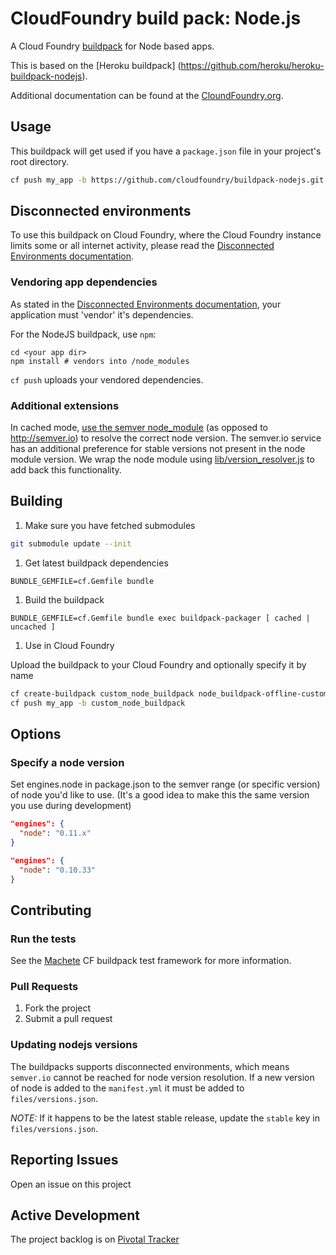 # CloudFoundry build pack: Node.js

A Cloud Foundry [buildpack](http://docs.cloudfoundry.org/buildpacks/) for Node based apps.

This is based on the [Heroku buildpack] (https://github.com/heroku/heroku-buildpack-nodejs).

Additional documentation can be found at the [CloundFoundry.org](http://docs.cloudfoundry.org/buildpacks/).

## Usage

This buildpack will get used if you have a `package.json` file in your project's root directory.

```bash
cf push my_app -b https://github.com/cloudfoundry/buildpack-nodejs.git
```

## Disconnected environments
To use this buildpack on Cloud Foundry, where the Cloud Foundry instance limits some or all internet activity, please read the [Disconnected Environments documentation](https://github.com/cf-buildpacks/buildpack-packager/blob/master/doc/disconnected_environments.md).

### Vendoring app dependencies
As stated in the [Disconnected Environments documentation](https://github.com/cf-buildpacks/buildpack-packager/blob/master/doc/disconnected_environments.md), your application must 'vendor' it's dependencies.

For the NodeJS buildpack, use ```npm```:

```shell 
cd <your app dir>
npm install # vendors into /node_modules
```

```cf push``` uploads your vendored dependencies.

### Additional extensions
In cached mode, [use the semver node_module](bin/compile#L30-32) (as opposed to http://semver.io) to resolve the correct node version. The semver.io service has an additional preference for stable versions not present in the node module version. We wrap the node module using [lib/version_resolver.js](lib/version_resolver.js) to add back this functionality.

## Building
1. Make sure you have fetched submodules

  ```bash
  git submodule update --init
  ```
1. Get latest buildpack dependencies

  ```shell
  BUNDLE_GEMFILE=cf.Gemfile bundle
  ```

1. Build the buildpack

  ```shell
  BUNDLE_GEMFILE=cf.Gemfile bundle exec buildpack-packager [ cached | uncached ]
  ```

1. Use in Cloud Foundry

  Upload the buildpack to your Cloud Foundry and optionally specify it by name
  ```bash
  cf create-buildpack custom_node_buildpack node_buildpack-offline-custom.zip 1
  cf push my_app -b custom_node_buildpack
  ```

## Options

### Specify a node version

Set engines.node in package.json to the semver range
(or specific version) of node you'd like to use.
(It's a good idea to make this the same version you use during development)

```json
"engines": {
  "node": "0.11.x"
}
```

```json
"engines": {
  "node": "0.10.33"
}
```

## Contributing

### Run the tests

See the [Machete](https://github.com/cf-buildpacks/machete) CF buildpack test framework for more information.

### Pull Requests

1. Fork the project
1. Submit a pull request

### Updating nodejs versions

The buildpacks supports disconnected environments, which means `semver.io` cannot be reached for node version resolution. If a new version of node is added to the `manifest.yml` it must be added to `files/versions.json`.

*NOTE:* If it happens to be the latest stable release, update the `stable` key in `files/versions.json`.

## Reporting Issues

Open an issue on this project

## Active Development

The project backlog is on [Pivotal Tracker](https://www.pivotaltracker.com/projects/1042066)
